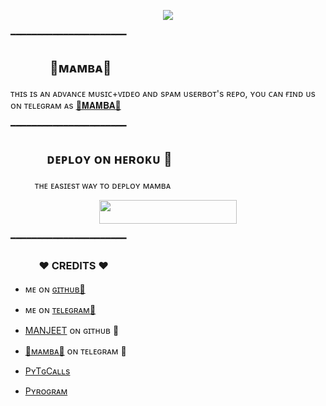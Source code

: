 <p align="center"><a href="https://t.me/MAMBA_X_SUPPORT"><img src="https://telegra.ph/file/1bb20c5dddcc3bb39ebbf.jpg"></a></p>

━━━━━━━━━━━━━━━━━━━━━━

## ㅤㅤㅤ 🖤ᴍᴀᴍʙᴀ🖤
ᴛʜɪs ɪs ᴀɴ ᴀᴅᴠᴀɴᴄᴇ ᴍᴜsɪᴄ+ᴠɪᴅᴇᴏ ᴀɴᴅ sᴘᴀᴍ ᴜsᴇʀʙᴏᴛ's ʀᴇᴘᴏ, ʏᴏᴜ ᴄᴀɴ ғɪɴᴅ ᴜs ᴏɴ ᴛᴇʟᴇɢʀᴀᴍ ᴀs  [🖤𝐌𝐀𝐌𝐁𝐀🖤](https://t.me/MAMBA_X_SUPPORT)

━━━━━━━━━━━━━━━━━━━━━━
## ㅤㅤㅤᴅᴇᴘʟᴏʏ ᴏɴ ʜᴇʀᴏᴋᴜ​ 🚀
ㅤㅤㅤᴛʜᴇ ᴇᴀsɪᴇsᴛ ᴡᴀʏ ᴛᴏ ᴅᴇᴘʟᴏʏ ᴍᴀᴍʙᴀ
<p align="center"><a href="https://heroku.com/deploy"> <img src="https://img.shields.io/badge/Deploy%20To%20Heroku-pink?style=for-the-badge&logo=heroku" width="220" height="38.45"/></a></p>
 ━━━━━━━━━━━━━━━━━━━━━━

### ㅤㅤㅤ❤ CREDITS ❤


- ᴍᴇ ᴏɴ [ɢɪᴛʜᴜʙ💞](https://github.com/DYNANETWORK)ㅤㅤㅤㅤㅤㅤㅤㅤ
ㅤㅤㅤㅤㅤㅤㅤㅤ
- ᴍᴇ ᴏɴ [ᴛᴇʟᴇɢʀᴀᴍ🌷](https://t.me/ITS_BLACKMAMBA)

- [MANJEET](https://github.com/KAAL0408) ᴏɴ ɢɪᴛʜᴜʙ 💫

- [🖤ᴍᴀᴍʙᴀ🖤](https://t.me/MAMBA_X_NETWORK) ᴏɴ ᴛᴇʟᴇɢʀᴀᴍ 💖

- [PʏTɢCᴀʟʟs](https://github.com/pytgcalls/pytgcalls)

- [Pʏʀᴏɢʀᴀᴍ](https://github.com/pyrogram/pyrogram)

